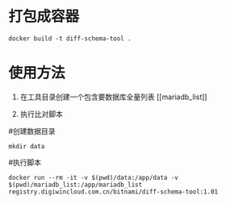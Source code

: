# 打包成容器

`docker build -t diff-schema-tool .`

# 使用方法

1. 在工具目录创建一个包含要数据库全量列表 [[mariadb_list]]

2. 执行比对脚本

#创建数据目录

`mkdir data`

#执行脚本

```
docker run --rm -it -v $(pwd)/data:/app/data -v $(pwd)/mariadb_list:/app/mariadb_list registry.digiwincloud.com.cn/bitnami/diff-schema-tool:1.01
```

